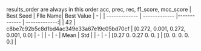 results_order are always in this order acc, prec, rec, f1_score, mcc_score
| Best Seed | FIle Name| Best Value | - |
| ------------- | ------------- |------------- |  -------------:|
| 42 | c8be7c92b5c8d1bd4ac349e33a67e19c05bd70cf | [0.272, 0.001, 0.272, 0.001, 0.0]  | - |
| - | - | Mean | Std |
| - | - | [0.27 0.   0.27 0.   0.  ] | [0. 0. 0. 0. 0.] |
